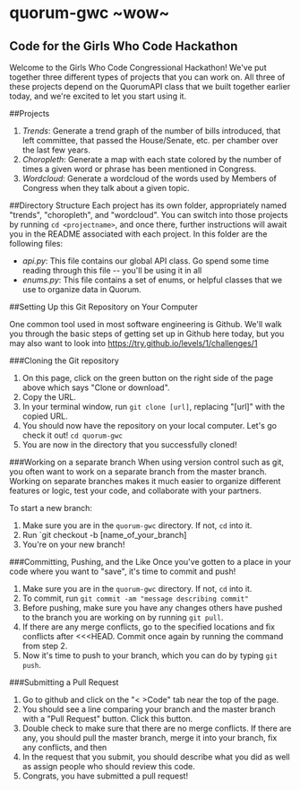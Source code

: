# quorum-gwc ~wow~
## Code for the Girls Who Code Hackathon

Welcome to the Girls Who Code Congressional Hackathon! We've put together three different types of projects that you can work on. All three of these projects depend on the QuorumAPI class that we built together earlier today, and we're excited to let you start using it.

##Projects

1. *Trends*: Generate a trend graph of the number of bills introduced, that left committee, that passed the House/Senate, etc. per chamber over the last few years.
2. *Choropleth*: Generate a map with each state colored by the number of times a given word or phrase has been mentioned in Congress.
3. *Wordcloud*: Generate a wordcloud of the words used by Members of Congress when they talk about a given topic.

##Directory Structure
Each project has its own folder, appropriately named "trends", "choropleth", and "wordcloud". You can switch into those projects by running `cd <projectname>`, and once there, further instructions will await you in the README associated with each project. In this folder are the following files:

- *api.py*: This file contains our global API class. Go spend some time reading through this file -- you'll be using it in all
- *enums.py*: This file contains a set of enums, or helpful classes that we use to organize data in Quorum.

##Setting Up this Git Repository on Your Computer

One common tool used in most software engineering is Github. We'll walk you through the basic steps of getting set up in Github here today, but you may also want to look into https://try.github.io/levels/1/challenges/1

###Cloning the Git repository
1. On this page, click on the green button on the right side of the page above which says "Clone or download".
2. Copy the URL.
3. In your terminal window, run `git clone [url]`, replacing "[url]" with the copied URL.
4. You should now have the repository on your local computer. Let's go check it out! `cd quorum-gwc`
5. You are now in the directory that you successfully cloned!

###Working on a separate branch
When using version control such as git, you often want to work on a separate branch from the master branch. Working on separate branches makes it much easier to organize different features or logic, test your code, and collaborate with your partners.

To start a new branch:

1. Make sure you are in the `quorum-gwc` directory. If not, `cd` into it.
2. Run `git checkout -b [name\_of\_your\_branch]
3. You're on your new branch!

###Committing, Pushing, and the Like
Once you've gotten to a place in your code where you want to "save", it's time to commit and push!

1. Make sure you are in the `quorum-gwc` directory. If not, `cd` into it.
2. To commit, run `git commit -am "message describing commit"`
3. Before pushing, make sure you have any changes others have pushed to the branch you are working on by running `git pull`.
4. If there are any merge conflicts, go to the specified locations and fix conflicts after <<<HEAD. Commit once again by running the command from step 2.
5. Now it's time to push to your branch, which you can do by typing `git push`.

###Submitting a Pull Request
1. Go to github and click on the "< >Code" tab near the top of the page.
2. You should see a line comparing your branch and the master branch with a "Pull Request" button. Click this button.
3. Double check to make sure that there are no merge conflicts. If there are any, you should pull the master branch, merge it into your branch, fix any conflicts, and then
4. In the request that you submit, you should describe what you did as well as assign people who should review this code.
5. Congrats, you have submitted a pull request!


